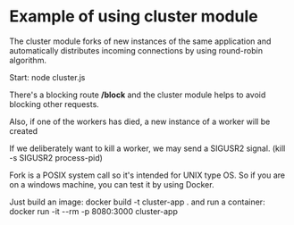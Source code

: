 # Example of using cluster module

The cluster module forks of new instances of the same application and automatically distributes incoming connections by using round-robin algorithm.

Start: node cluster.js

There's a blocking route **/block** and the cluster module helps to avoid blocking other requests.

Also, if one of the workers has died, a new instance of a worker will be created

If we deliberately want to kill a worker, we may send a SIGUSR2 signal. (kill -s SIGUSR2 process-pid)

Fork is a POSIX system call so it's intended for UNIX type OS. So if you are on a windows machine, you can test it by using Docker.

Just build an image: docker build  -t cluster-app . and run a container: docker run -it --rm -p 8080:3000 cluster-app

